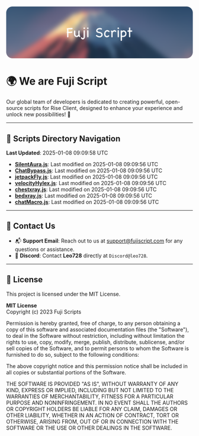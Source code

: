 ![Banner](.github/b.webp)

# 🌍 **We are Fuji Script**

Our global team of developers is dedicated to creating powerful, open-source scripts for Rise Client, designed to enhance your experience and unlock new possibilities! 🌟

---
<!-- SCRIPTS_NAVIGATION_START -->
## 📂 **Scripts Directory Navigation**

**Last Updated**: 2025-01-08 09:09:58 UTC

- **[SilentAura.js](scripts/SilentAura.js)**: Last modified on 2025-01-08 09:09:56 UTC
- **[ChatBypass.js](scripts/ChatBypass.js)**: Last modified on 2025-01-08 09:09:56 UTC
- **[jetpackFly.js](scripts/jetpackFly.js)**: Last modified on 2025-01-08 09:09:56 UTC
- **[velocityHylex.js](scripts/velocityHylex.js)**: Last modified on 2025-01-08 09:09:56 UTC
- **[chestxray.js](scripts/chestxray.js)**: Last modified on 2025-01-08 09:09:56 UTC
- **[bedxray.js](scripts/bedxray.js)**: Last modified on 2025-01-08 09:09:56 UTC
- **[chatMacro.js](scripts/chatMacro.js)**: Last modified on 2025-01-08 09:09:56 UTC

<!-- SCRIPTS_NAVIGATION_END -->

---

## 💬 **Contact Us**  
- 📬 **Support Email**: Reach out to us at [support@fujiscript.com](mailto:support@fujiscript.com) for any questions or assistance.  
- 💬 **Discord**: Contact **Leo728** directly at `Discord@leo728`.

---

## 📜 **License**

This project is licensed under the MIT License.  

**MIT License**  
Copyright (c) 2023 Fuji Scripts  

Permission is hereby granted, free of charge, to any person obtaining a copy of this software and associated documentation files (the "Software"), to deal in the Software without restriction, including without limitation the rights to use, copy, modify, merge, publish, distribute, sublicense, and/or sell copies of the Software, and to permit persons to whom the Software is furnished to do so, subject to the following conditions:  

The above copyright notice and this permission notice shall be included in all copies or substantial portions of the Software.  

THE SOFTWARE IS PROVIDED "AS IS", WITHOUT WARRANTY OF ANY KIND, EXPRESS OR IMPLIED, INCLUDING BUT NOT LIMITED TO THE WARRANTIES OF MERCHANTABILITY, FITNESS FOR A PARTICULAR PURPOSE AND NONINFRINGEMENT. IN NO EVENT SHALL THE AUTHORS OR COPYRIGHT HOLDERS BE LIABLE FOR ANY CLAIM, DAMAGES OR OTHER LIABILITY, WHETHER IN AN ACTION OF CONTRACT, TORT OR OTHERWISE, ARISING FROM, OUT OF OR IN CONNECTION WITH THE SOFTWARE OR THE USE OR OTHER DEALINGS IN THE SOFTWARE.  
